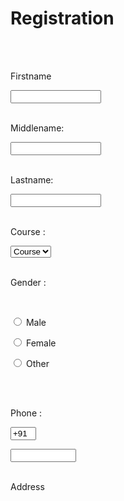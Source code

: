 <Html>

<head> 

<h1>Registration</h1>

</head>


<br>

<br>

<form>

<label> Firstname </label>       

<input type="text" name="firstname" size="15"/> <br> <br>

<label> Middlename: </label>   

<input type="text" name="middlename" size="15"/> <br> <br>

<label> Lastname: </label>       

<input type="text" name="lastname" size="15"/> <br> <br>

<label> 

Course :

</label> 

<select>

<option value="Course">Course</option>

<option value="BCA">BCA</option>

<option value="BBA">BBA</option>

<option value="B.Tech">B.Tech</option>

<option value="MBA">MBA</option>

<option value="MCA">MCA</option>

<option value="M.Tech">M.Tech</option>

</select>

<br>

<br>

<label> 

Gender :

</label><br>

<input type="radio" name="male"/> Male <br>

<input type="radio" name="female"/> Female <br>

<input type="radio" name="other"/> Other

<br>

<br>

<label> 

Phone :

</label>

<input type="text" name="country code"  value="+91" size="2"/> 

<input type="text" name="phone" size="10"/> <br> <br>

Address

<br>

